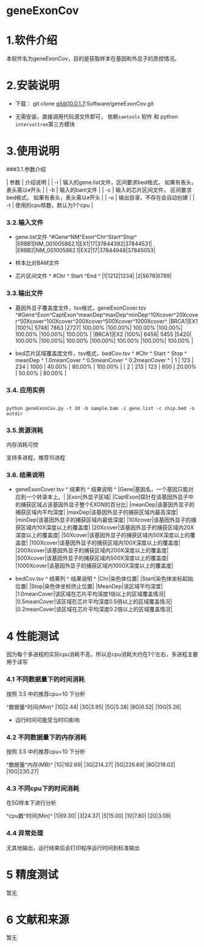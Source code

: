 geneExonCov
===========

# 1.软件介绍

本软件名为geneExonCov，目的是获取样本在基因和外显子的质控情况。

# 2.安装说明

* 下载：  git clone git@10.0.1.7:Software/geneExonCov.git


* 无需安装，直接调用代码源文件即可， 依赖`samtools` 软件 和 python `intervaltree`第三方模块


# 3.使用说明
###3.1.参数介绍

| 参数  | 介绍说明                                                        |
| -i  | 输入的gene.list文件，区间要求bed格式， 如果有表头，表头需以`#`开头  |
| -b  | 输入的bam文件                                                    |
| -c  | 输入的芯片区间文件， 区间要求bed格式， 如果有表头，表头需以`#`开头      |
| -o  | 输出目录，不存在会自动创建                                            |
| -t  | 使用的cpu核数，默认为1个cpu                                           |



### 3.2.输入文件

* gene.list文件
^#Gene^NM^Exon^Chr^Start^Stop^
|ERBB1|NM\_001005862.1|EX1|17|37844392|37844531|
|ERBB2|NM\_001005862.1|EX2|17|37844948|37845053|

* 样本比对BAM文件

* 芯片区间文件
^ #Chr   ^ Start ^End ^
|1|1212|1234| 
|2|5678|6789| 


### 3.3.输出文件

* 基因外显子覆盖度文件，tsv格式，geneExonCover.tsv
^#Gene^Exon^CaptExon^meanDep^maxDep^minDep^10Xcover^20Xcover^50Xcover^100Xcover^200Xcover^500Xcover^1000Xcover^
|BRCA1|EX1	|100%|	5748|	7863	|2727|	100.00%	|100.00%|	100.00%	|100.00%|	100.00%	|100.00%|	100.00%	|
|BRCA1|EX2	|100%|	6456|	5455	|5420|	100.00%	|100.00%|	100.00%	|100.00%|	100.00%	|100.00%|	100.00%	|

* bed芯片区域覆盖度文件，tsv格式，bedCov.tsv
^ #Chr  ^ Start  ^ Stop  ^  meanDep  ^ 1.0meanCover  ^ 0.5meanCover  ^  0.2meanCover ^
| 1     | 123    | 234   | 1000      | 40.00%        | 80.00%        | 100.00%       |
| 2     | 213    | 123   | 600       | 20.00%        | 50.00%        | 80.00%        |


### 3.4. 应用实例
<code>
python geneExonCov.py -t 10 -b sample.bam -i gene.list -c chip.bed -o outdir
</code>

### 3.5.资源消耗
内存消耗可控

支持多进程，推荐10进程

### 3.6. 结果说明
* geneExonCover.tsv
^ 结果列        ^ 结果说明                              ^
|Gene|基因名，一个基因只能对应到一个转录本上。|
|Exon|外显子区域|
|CaptExon|探针在该基因外显子中的捕获区域占该基因外显子整个EXON的百分比|
|meanDep|该基因外显子的捕获区域内平均深度|
|maxDep|该基因外显子的捕获区域内最高深度|
|minDep|该基因外显子的捕获区域内最低深度|
|10Xcover|该基因外显子的捕获区域内10X深度以上的覆盖度|
|20Xcover|该基因外显子的捕获区域内20X深度以上的覆盖度|
|50Xcover|该基因外显子的捕获区域内50X深度以上的覆盖度|
|100Xcover|该基因外显子的捕获区域内100X深度以上的覆盖度|
|200Xcover|该基因外显子的捕获区域内200X深度以上的覆盖度|
|500Xcover|该基因外显子的捕获区域内500X深度以上的覆盖度|
|1000Xcover|该基因外显子的捕获区域内1000X深度以上的覆盖度|

* bedCov.tsv
^ 结果列        ^ 结果说明                              ^
|Chr|染色体位置|
|Start|染色体坐标起始位置|
|Stop|染色体坐标终止位置|
|MeanDep|该区域平均深度|
|1.0meanCover|该区域在芯片平均深度1倍以上的区域覆盖情况|
|0.5meanCover|该区域在芯片平均深度0.5倍以上的区域覆盖情况|
|0.2meanCover|该区域在芯片平均深度0.2倍以上的区域覆盖情况|

# 4 性能测试

因为每个多进程的实际cpu消耗不高，所以总cpu消耗大约在1个左右，多进程主要用于读写

### 4.1 不同数据量下的时间消耗

按照 3.5 中的推荐cpu=10 下分析

^数据量^时间(Min)^
|1G|2.44|
|3G|3.95|
|5G|5.28|
|8G|6.52|
|10G|5.26|

* 运行时间可能受当时IO影响

### 4.2 不同数据量下的内存消耗  

按照 3.5 中的推荐cpu=10 下分析

^数据量^内存(MB)^
|1G|162.69|
|3G|214.27|
|5G|226.69|
|8G|218.02|
|10G|230.27|

### 4.3 不同cpu下的时间消耗

在5G样本下进行分析

^cpu数^时间(Min)^
|1|69.30|
|3|24.37|
|5|15.00|
|10|7.80|
|20|3.08|


### 4.4 异常处理

无其他输出，运行结束后会打印程序运行时间到标准输出


# 5 精度测试

暂无

# 6 文献和来源
暂无
